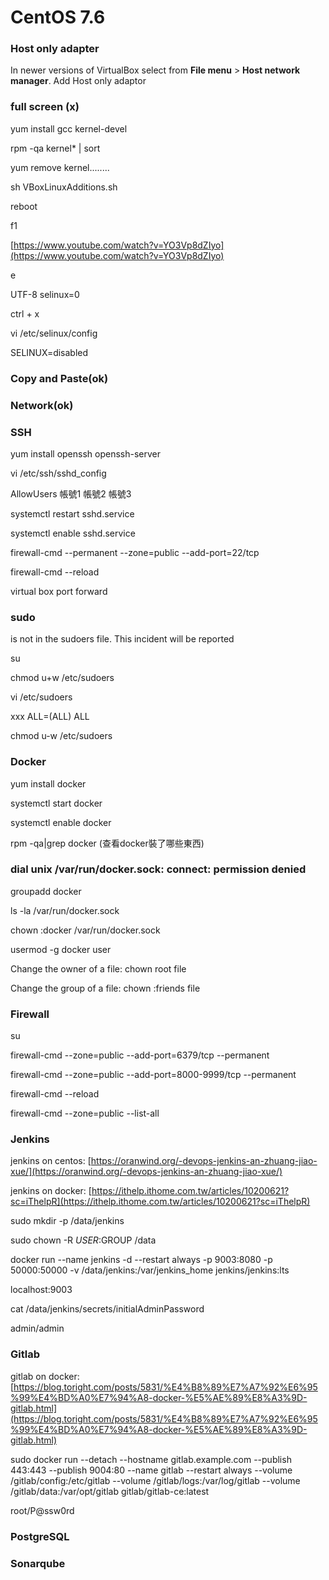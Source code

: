 # CentOS 7.6

### Host only adapter 

In newer versions of VirtualBox select from **File menu** &gt; **Host network manager**. Add Host only adaptor

### full screen \(x\)

yum install gcc kernel-devel

rpm -qa kernel\* \| sort

yum remove kernel........

sh VBoxLinuxAdditions.sh

reboot 

f1

[https://www.youtube.com/watch?v=YO3Vp8dZIyo](https://www.youtube.com/watch?v=YO3Vp8dZIyo)

e

UTF-8 selinux=0

ctrl + x

vi /etc/selinux/config

SELINUX=disabled



### Copy and Paste\(ok\)

### Network\(ok\)

### SSH

yum install openssh openssh-server

vi /etc/ssh/sshd\_config

AllowUsers 帳號1 帳號2 帳號3

systemctl restart sshd.service

systemctl enable sshd.service

firewall-cmd --permanent --zone=public --add-port=22/tcp

firewall-cmd --reload

virtual box port forward 

### sudo

is not in the sudoers file. This incident will be reported

su

chmod u+w /etc/sudoers

vi /etc/sudoers

xxx ALL=\(ALL\) ALL

chmod u-w /etc/sudoers

### Docker

yum install docker

systemctl start docker

systemctl enable docker

rpm -qa\|grep docker \(查看docker裝了哪些東西\)



### dial unix /var/run/docker.sock: connect: permission denied

groupadd docker

ls -la /var/run/docker.sock

chown :docker /var/run/docker.sock

usermod -g docker user



Change the owner of a file: chown root file

Change the group of a file: chown :friends file

### Firewall

su

firewall-cmd --zone=public --add-port=6379/tcp --permanent 

firewall-cmd --zone=public --add-port=8000-9999/tcp --permanent 

firewall-cmd --reload 

firewall-cmd --zone=public --list-all

### Jenkins

jenkins on centos: [https://oranwind.org/-devops-jenkins-an-zhuang-jiao-xue/](https://oranwind.org/-devops-jenkins-an-zhuang-jiao-xue/)

jenkins on docker: [https://ithelp.ithome.com.tw/articles/10200621?sc=iThelpR](https://ithelp.ithome.com.tw/articles/10200621?sc=iThelpR)

sudo mkdir -p /data/jenkins

sudo chown -R $USER:$GROUP /data

docker run  --name jenkins  -d --restart always  -p 9003:8080 -p 50000:50000  -v /data/jenkins:/var/jenkins\_home  jenkins/jenkins:lts

localhost:9003

cat /data/jenkins/secrets/initialAdminPassword

admin/admin

### Gitlab

gitlab on docker: [https://blog.toright.com/posts/5831/%E4%B8%89%E7%A7%92%E6%95%99%E4%BD%A0%E7%94%A8-docker-%E5%AE%89%E8%A3%9D-gitlab.html](https://blog.toright.com/posts/5831/%E4%B8%89%E7%A7%92%E6%95%99%E4%BD%A0%E7%94%A8-docker-%E5%AE%89%E8%A3%9D-gitlab.html)

sudo docker run --detach --hostname gitlab.example.com --publish 443:443 --publish 9004:80 --name gitlab --restart always --volume /gitlab/config:/etc/gitlab --volume /gitlab/logs:/var/log/gitlab --volume /gitlab/data:/var/opt/gitlab  gitlab/gitlab-ce:latest

root/P@ssw0rd

### PostgreSQL



### Sonarqube













